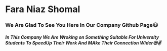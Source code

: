 <h1>Fara Niaz Shomal</h1>
<h3>We Are Glad To See You Here In Our Company Github Page😃</h3>
<h5>In This Company We Are Wroking on Something Suitable For University Students To SpeedUp Their Work And MAke Their Connection Wider😎✌</h5>
